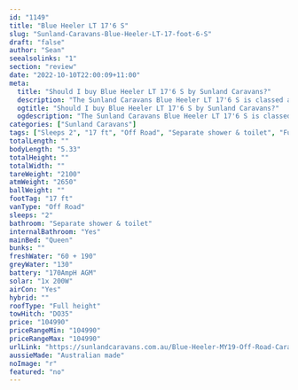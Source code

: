 ```yaml
---
id: "1149"
title: "Blue Heeler LT 17'6 S"
slug: "Sunland-Caravans-Blue-Heeler-LT-17-foot-6-S"
draft: "false"
author: "Sean"
seealsolinks: "1"
section: "review"
date: "2022-10-10T22:00:09+11:00"
meta:
  title: "Should I buy Blue Heeler LT 17'6 S by Sunland Caravans?"
  description: "The Sunland Caravans Blue Heeler LT 17'6 S is classed as Off Road, and sleeps 2 people. It is Australian made and comes in at 17 ft. It generally has Separate shower & toilet."
  ogtitle: "Should I buy Blue Heeler LT 17'6 S by Sunland Caravans?"
  ogdescription: "The Sunland Caravans Blue Heeler LT 17'6 S is classed as Off Road, and sleeps 2 people. It is Australian made and comes in at 17 ft. It generally has Separate shower & toilet."
categories: ["Sunland Caravans"]
tags: ["Sleeps 2", "17 ft", "Off Road", "Separate shower & toilet", "Full height", "Over 100k"]
totalLength: ""
bodyLength: "5.33"
totalHeight: ""
totalWidth: ""
tareWeight: "2100"
atmWeight: "2650"
ballWeight: ""
footTag: "17 ft"
vanType: "Off Road"
sleeps: "2"
bathroom: "Separate shower & toilet"
internalBathroom: "Yes"
mainBed: "Queen"
bunks: ""
freshWater: "60 + 190"
greyWater: "130"
battery: "170AmpH AGM"
solar: "1x 200W"
airCon: "Yes"
hybrid: ""
roofType: "Full height"
towHitch: "DO35"
price: "104990"
priceRangeMin: "104990"
priceRangeMax: "104990"
urlLink: "https://sunlandcaravans.com.au/Blue-Heeler-MY19-Off-Road-Caravan"
aussieMade: "Australian made"
noImage: "r"
featured: "no"
---
```

